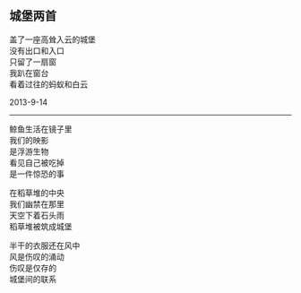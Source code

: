 ## 城堡两首

盖了一座高耸入云的城堡<br>
没有出口和入口<br>
只留了一扇窗<br>
我趴在窗台<br>
看着过往的蚂蚁和白云<br>

2013-9-14<br>

---
鲸鱼生活在镜子里<br>
我们的映影<br>
是浮游生物<br>
看见自己被吃掉<br>
是一件惊恐的事<br>

在稻草堆的中央<br>
我们幽禁在那里<br>
天空下着石头雨<br>
稻草堆被筑成城堡<br>

半干的衣服还在风中<br>
风是伤叹的涌动<br>
伤叹是仅存的<br>
城堡间的联系<br>
